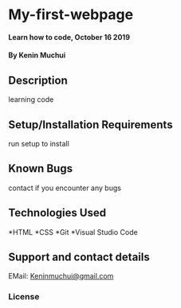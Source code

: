 # My-first-webpage
#### Learn how to code, October 16 2019
#### By Kenin Muchui
## Description
learning code
## Setup/Installation Requirements
run setup to install
## Known Bugs
contact if you encounter any bugs
## Technologies Used
  *HTML
  *CSS
  *Git
  *Visual Studio Code
## Support and contact details
EMail: Keninmuchui@gmail.com
### License
 
